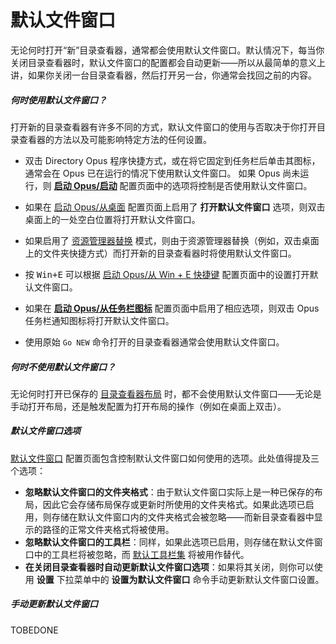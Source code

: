 # 默认文件窗口

无论何时打开“新”目录查看器，通常都会使用默认文件窗口。默认情况下，每当你关闭目录查看器时，默认文件窗口的配置都会自动更新——所以从最简单的意义上讲，如果你关闭一台目录查看器，然后打开另一台，你通常会找回之前的内容。

##### 何时使用默认文件窗口？

打开新的目录查看器有许多不同的方式，默认文件窗口的使用与否取决于你打开目录查看器的方法以及可能影响特定方法的任何设置。

- 双击 Directory Opus 程序快捷方式，或在将它固定到任务栏后单击其图标，通常会在 Opus 已在运行的情况下使用默认文件窗口。
如果 Opus 尚未运行，则 **[启动 Opus/启动](/Manual/preferences/preferences_categories/launching_opus/launching_opus_on_startup.zh.md)** 配置页面中的选项将控制是否使用默认文件窗口。

- 如果在 [启动 Opus/从桌面](/Manual/preferences/preferences_categories/launching_opus/launching_opus_from_the_desktop.zh.md) 配置页面上启用了 **打开默认文件窗口** 选项，则双击桌面上的一处空白位置将打开默认文件窗口。
- 如果启用了 [资源管理器替换](../explorer_replacement.zh.md) 模式，则由于资源管理器替换（例如，双击桌面上的文件夹快捷方式）而打开新的目录查看器时将使用默认文件窗口。
- 按 <kbd>Win+E</kbd> 可以根据 [启动 Opus/从 Win + E 快捷键](/Manual/preferences/preferences_categories/launching_opus/launching_opus_from_the_win-e_hotkey.zh.md) 配置页面中的设置打开默认文件窗口。
- 如果在 **[启动 Opus/从任务栏图标](/Manual/preferences/preferences_categories/launching_opus/launching_opus_from_the_taskbar_icon.zh.md)** 配置页面中启用了相应选项，则双击 Opus 任务栏通知图标将打开默认文件窗口。
- 使用原始 `Go NEW` 命令打开的目录查看器通常会使用默认文件窗口。

##### 何时不使用默认文件窗口？

无论何时打开已保存的 [目录查看器布局](layouts/README.zh.md) 时，都不会使用默认文件窗口——无论是手动打开布局，还是触发配置为打开布局的操作（例如在桌面上双击）。

##### 默认文件窗口选项

[默认文件窗口](/Manual/preferences/preferences_categories/layouts_and_styles/default_lister.zh.md) 配置页面包含控制默认文件窗口如何使用的选项。此处值得提及三个选项：

- **忽略默认文件窗口的文件夹格式**：由于默认文件窗口实际上是一种已保存的布局，因此它会存储布局保存或更新时所使用的文件夹格式。如果此选项已启用，则存储在默认文件窗口内的文件夹格式会被忽略——而新目录查看器中显示的路径的正常文件夹格式将被使用。
- **忽略默认文件窗口的工具栏**：同样，如果此选项已启用，则存储在默认文件窗口中的工具栏将被忽略，而 [默认工具栏集](toolbars/the_default_toolbars/README.zh.md) 将被用作替代。
- **在关闭目录查看器时自动更新默认文件窗口选项**：如果将其关闭，则你可以使用 **设置** 下拉菜单中的 **设置为默认文件窗口** 命令手动更新默认文件窗口设置。

##### 手动更新默认文件窗口

TOBEDONE